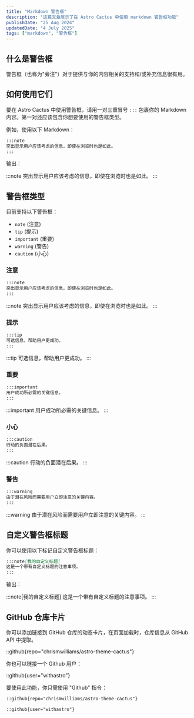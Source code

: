 ```yaml
---
title: "Markdown 警告框"
description: "这篇文章展示了在 Astro Cactus 中使用 markdown 警告框功能"
publishDate: "25 Aug 2024"
updatedDate: "4 July 2025"
tags: ["markdown", "警告框"]
---
```


## 什么是警告框

警告框（也称为"旁注"）对于提供与你的内容相关的支持和/或补充信息很有用。

## 如何使用它们

要在 Astro Cactus 中使用警告框，请用一对三重冒号 `:::` 包裹你的 Markdown 内容。第一对还应该包含你想要使用的警告框类型。

例如，使用以下 Markdown：

```md
:::note
突出显示用户应该考虑的信息，即使在浏览时也是如此。
:::
```

输出：

:::note
突出显示用户应该考虑的信息，即使在浏览时也是如此。
:::

## 警告框类型

目前支持以下警告框：

- `note` (注意)
- `tip` (提示)
- `important` (重要)
- `warning` (警告)
- `caution` (小心)

### 注意

```md
:::note
突出显示用户应该考虑的信息，即使在浏览时也是如此。
:::
```

:::note
突出显示用户应该考虑的信息，即使在浏览时也是如此。
:::

### 提示

```md
:::tip
可选信息，帮助用户更成功。
:::
```

:::tip
可选信息，帮助用户更成功。
:::

### 重要

```md
:::important
用户成功所必需的关键信息。
:::
```

:::important
用户成功所必需的关键信息。
:::

### 小心

```md
:::caution
行动的负面潜在后果。
:::
```

:::caution
行动的负面潜在后果。
:::

### 警告

```md
:::warning
由于潜在风险而需要用户立即注意的关键内容。
:::
```

:::warning
由于潜在风险而需要用户立即注意的关键内容。
:::

## 自定义警告框标题

你可以使用以下标记自定义警告框标题：

```md
:::note[我的自定义标题]
这是一个带有自定义标题的注意事项。
:::
```

输出：

:::note[我的自定义标题]
这是一个带有自定义标题的注意事项。
:::

## GitHub 仓库卡片
你可以添加链接到 GitHub 仓库的动态卡片，在页面加载时，仓库信息从 GitHub API 中提取。

::github{repo="chrismwilliams/astro-theme-cactus"}

你也可以链接一个 Github 用户：

::github{user="withastro"}

要使用此功能，你只需使用 "Github" 指令：

```markdown title="链接仓库"
::github{repo="chrismwilliams/astro-theme-cactus"}
```

```markdown title="链接用户"
::github{user="withastro"}
```
